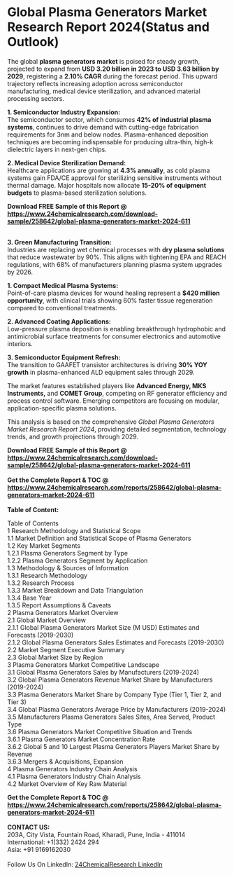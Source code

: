 <h1>Global Plasma Generators Market Research Report 2024(Status and Outlook)</h1><p>The global <strong>plasma generators market</strong> is poised for steady growth, projected to expand from <strong>USD 3.20 billion in 2023 to USD 3.63 billion by 2029</strong>, registering a <strong>2.10% CAGR</strong> during the forecast period. This upward trajectory reflects increasing adoption across semiconductor manufacturing, medical device sterilization, and advanced material processing sectors.</p><p><strong>1. Semiconductor Industry Expansion:</strong><br>
The semiconductor sector, which consumes <strong>42% of industrial plasma systems</strong>, continues to drive demand with cutting-edge fabrication requirements for 3nm and below nodes. Plasma-enhanced deposition techniques are becoming indispensable for producing ultra-thin, high-k dielectric layers in next-gen chips.</p><p><strong>2. Medical Device Sterilization Demand:</strong><br>
Healthcare applications are growing at <strong>4.3% annually</strong>, as cold plasma systems gain FDA/CE approval for sterilizing sensitive instruments without thermal damage. Major hospitals now allocate <strong>15-20% of equipment budgets</strong> to plasma-based sterilization solutions.</p><div><b>Download FREE Sample of this Report @ 
            <a href="https://www.24chemicalresearch.com/download-sample/258642/global-plasma-generators-market-2024-611">
            https://www.24chemicalresearch.com/download-sample/258642/global-plasma-generators-market-2024-611</a></b></div><br><p><strong>3. Green Manufacturing Transition:</strong><br>
Industries are replacing wet chemical processes with <strong>dry plasma solutions</strong> that reduce wastewater by 90%. This aligns with tightening EPA and REACH regulations, with 68% of manufacturers planning plasma system upgrades by 2026.</p><p><strong>1. Compact Medical Plasma Systems:</strong><br>
Point-of-care plasma devices for wound healing represent a <strong>$420 million opportunity</strong>, with clinical trials showing 60% faster tissue regeneration compared to conventional treatments.</p><p><strong>2. Advanced Coating Applications:</strong><br>
Low-pressure plasma deposition is enabling breakthrough hydrophobic and antimicrobial surface treatments for consumer electronics and automotive interiors.</p><p><strong>3. Semiconductor Equipment Refresh:</strong><br>
The transition to GAAFET transistor architectures is driving <strong>30% YOY growth</strong> in plasma-enhanced ALD equipment sales through 2029.</p><p>The market features established players like <strong>Advanced Energy, MKS Instruments,</strong> and <strong>COMET Group</strong>, competing on RF generator efficiency and process control software. Emerging competitors are focusing on modular, application-specific plasma solutions.</p><p>This analysis is based on the comprehensive <em>Global Plasma Generators Market Research Report 2024</em>, providing detailed segmentation, technology trends, and growth projections through 2029.</p><div><b>Download FREE Sample of this Report @ 
            <a href="https://www.24chemicalresearch.com/download-sample/258642/global-plasma-generators-market-2024-611">
            https://www.24chemicalresearch.com/download-sample/258642/global-plasma-generators-market-2024-611</a></b></div><br><div><b>Get the Complete Report & TOC @ 
            <a href="https://www.24chemicalresearch.com/reports/258642/global-plasma-generators-market-2024-611">
            https://www.24chemicalresearch.com/reports/258642/global-plasma-generators-market-2024-611</a></b></div><br>
            <b>Table of Content:</b><p>Table of Contents<br />
1 Research Methodology and Statistical Scope<br />
1.1 Market Definition and Statistical Scope of Plasma Generators<br />
1.2 Key Market Segments<br />
1.2.1 Plasma Generators Segment by Type<br />
1.2.2 Plasma Generators Segment by Application<br />
1.3 Methodology & Sources of Information<br />
1.3.1 Research Methodology<br />
1.3.2 Research Process<br />
1.3.3 Market Breakdown and Data Triangulation<br />
1.3.4 Base Year<br />
1.3.5 Report Assumptions & Caveats<br />
2 Plasma Generators Market Overview<br />
2.1 Global Market Overview<br />
2.1.1 Global Plasma Generators Market Size (M USD) Estimates and Forecasts (2019-2030)<br />
2.1.2 Global Plasma Generators Sales Estimates and Forecasts (2019-2030)<br />
2.2 Market Segment Executive Summary<br />
2.3 Global Market Size by Region<br />
3 Plasma Generators Market Competitive Landscape<br />
3.1 Global Plasma Generators Sales by Manufacturers (2019-2024)<br />
3.2 Global Plasma Generators Revenue Market Share by Manufacturers (2019-2024)<br />
3.3 Plasma Generators Market Share by Company Type (Tier 1, Tier 2, and Tier 3)<br />
3.4 Global Plasma Generators Average Price by Manufacturers (2019-2024)<br />
3.5 Manufacturers Plasma Generators Sales Sites, Area Served, Product Type<br />
3.6 Plasma Generators Market Competitive Situation and Trends<br />
3.6.1 Plasma Generators Market Concentration Rate<br />
3.6.2 Global 5 and 10 Largest Plasma Generators Players Market Share by Revenue<br />
3.6.3 Mergers & Acquisitions, Expansion<br />
4 Plasma Generators Industry Chain Analysis<br />
4.1 Plasma Generators Industry Chain Analysis<br />
4.2 Market Overview of Key Raw Material</p><div><b>Get the Complete Report & TOC @ 
            <a href="https://www.24chemicalresearch.com/reports/258642/global-plasma-generators-market-2024-611">
            https://www.24chemicalresearch.com/reports/258642/global-plasma-generators-market-2024-611</a></b></div><br><b>CONTACT US:</b><br>
            203A, City Vista, Fountain Road, Kharadi, Pune, India - 411014<br>
            International: +1(332) 2424 294<br>
            Asia: +91 9169162030 <br><br>
            Follow Us On LinkedIn: <a href="https://www.linkedin.com/company/24chemicalresearch/">24ChemicalResearch LinkedIn</a>